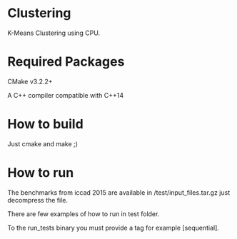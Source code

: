 # Clustering
K-Means Clustering using CPU.

# Required Packages

CMake v3.2.2+

A C++ compiler compatible with C++14

# How to build

Just cmake and make ;)

# How to run
The benchmarks from iccad 2015 are available in /test/input_files.tar.gz just decompress the file.

There are few examples of how to run in test folder.

To the run_tests binary you must provide a tag for example [sequential].
